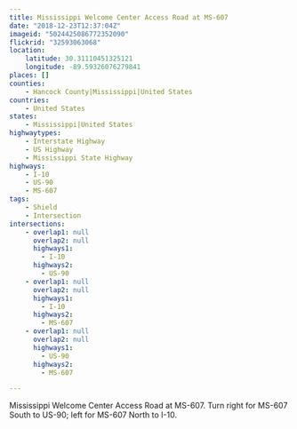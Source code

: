 ```yaml
---
title: Mississippi Welcome Center Access Road at MS-607
date: "2018-12-23T12:37:04Z"
imageid: "5024425086772352090"
flickrid: "32593063068"
location:
    latitude: 30.31110451325121
    longitude: -89.59326076279841
places: []
counties:
    - Hancock County|Mississippi|United States
countries:
    - United States
states:
    - Mississippi|United States
highwaytypes:
    - Interstate Highway
    - US Highway
    - Mississippi State Highway
highways:
    - I-10
    - US-90
    - MS-607
tags:
    - Shield
    - Intersection
intersections:
    - overlap1: null
      overlap2: null
      highways1:
        - I-10
      highways2:
        - US-90
    - overlap1: null
      overlap2: null
      highways1:
        - I-10
      highways2:
        - MS-607
    - overlap1: null
      overlap2: null
      highways1:
        - US-90
      highways2:
        - MS-607

---
```

Mississippi Welcome Center Access Road at MS-607.  Turn right for MS-607 South to US-90; left for MS-607 North to I-10.